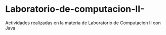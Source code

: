 # Laboratorio-de-computacion-II-
Actividades realizadas en la materia de Laboratorio de Computacion II con Java
